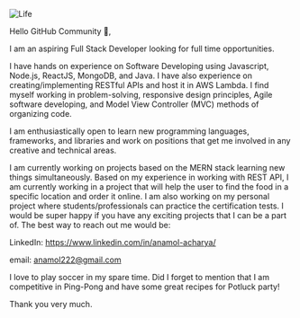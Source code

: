 ![Life](https://user-images.githubusercontent.com/32384473/121115871-47205a80-c7db-11eb-9055-6128fe3da309.png)

Hello GitHub Community 👋,

I am an aspiring Full Stack Developer looking for full time opportunities.

I have hands on experience on Software Developing using  Javascript, Node.js, ReactJS, MongoDB, and Java. I have also experience on creating/implementing RESTful APIs and host it in AWS Lambda. I find myself working in problem-solving, responsive design principles, Agile software developing, and Model View Controller (MVC) methods of organizing code.

I am enthusiastically open to learn new programming languages, frameworks, and libraries and work on positions that get me involved in any creative and technical areas.
 
I am currently working on projects based on the MERN stack learning new things simultaneously. Based on my experience in working with REST API, I am currently working in a project that will help the user to find the food in a specific location and order it online. I am also working on my personal project where students/professionals can practice the certification tests. I would be super happy if you have any exciting projects that I can be a part of.
The best way to reach out me would be:

LinkedIn: https://www.linkedin.com/in/anamol-acharya/

email:    anamol222@gmail.com

I love to play soccer in my spare time. Did I forget to mention that I am competitive in Ping-Pong and have some great recipes for Potluck party!

Thank you very much.


<!--
**anamolacharya/anamolacharya** is a ✨ _special_ ✨ repository because its `README.md` (this file) appears on your GitHub profile.

Here are some ideas to get you started:

- 🔭 I’m currently working on ...
- 🌱 I’m currently learning ...
- 👯 I’m looking to collaborate on ...
- 🤔 I’m looking for help with ...
- 💬 Ask me about ...
- 📫 How to reach me: ...
- 😄 Pronouns: ...
- ⚡ Fun fact: ...
-->
